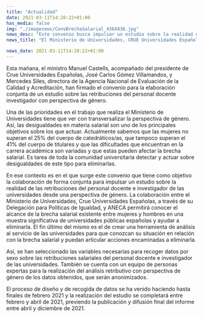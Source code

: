 ```yaml
---
title: "Actualidad"   
date: 2021-03-11T14:20:22+01:00
has_media: false
img: "./imagesews/ConvBrechaSalarial_436X436.jpg"
news_desc: "Este convenio busca impulsar un estudio sobre la realidad de las retribuciones del personal docente e investigador de las universidades. El objetivo último es crear una herramienta de análisis al servicio de las universidades para que conozcan su situación en relación con la brecha salarial y puedan articular acciones encaminadas a eliminarla."
news_title: "El Ministerio de Universidades, CRUE Universidades Españolas y ANECA acuerdan la elaboración de una investigación sobre brecha salarial con perspectiva de género."

news_date: 2021-03-11T14:20:22+01:00
---
```

<p>Esta ma&ntilde;ana, el ministro Manuel Castells, acompa&ntilde;ado del presidente de Crue Universidades Espa&ntilde;olas, Jos&eacute; Carlos G&oacute;mez Villamandos, y Mercedes Siles, directora de la Agencia Nacional de Evaluaci&oacute;n de la Calidad y Acreditaci&oacute;n, han firmado el convenio para la elaboraci&oacute;n conjunta de un estudio sobre las retribuciones del personal docente investigador con perspectiva de g&eacute;nero.</p>
<p>Una de las prioridades en el trabajo que realiza el Ministerio de Universidades tiene que ver con transversalizar la perspectiva de g&eacute;nero. As&iacute;, las desigualdades en materia salarial son uno de los principales objetivos sobre los que actuar. Actualmente sabemos que las mujeres no superan el 25% del cuerpo de catedr&aacute;ticos/as, que tampoco superan el 41% del cuerpo de titulares y que las dificultades que encuentran en la carrera acad&eacute;mica son variadas y que estas pueden afectar la brecha salarial. Es tarea de toda la comunidad universitaria detectar y actuar sobre desigualdades de este tipo para eliminarlas.</p>
<p>En ese contexto es en el que surge este convenio que tiene como objetivo la colaboraci&oacute;n de forma conjunta para impulsar un estudio sobre la realidad de las retribuciones del personal docente e investigador de las universidades desde una perspectiva de g&eacute;nero. La colaboraci&oacute;n entre el Ministerio de Universidades, Crue Universidades Espa&ntilde;olas, a trav&eacute;s de su Delegaci&oacute;n para Pol&iacute;ticas de Igualdad, y ANECA permitir&aacute; conocer el alcance de la brecha salarial existente entre mujeres y hombres en una muestra significativa de universidades p&uacute;blicas espa&ntilde;olas y ayudar a eliminarla. El fin &uacute;ltimo del mismo es el de crear una herramienta de an&aacute;lisis al servicio de las universidades para que conozcan su situaci&oacute;n en relaci&oacute;n con la brecha salarial y puedan articular acciones encaminadas a eliminarla.</p>
<p>As&iacute;, se han seleccionado las variables necesarias para recoger datos por sexo sobre las retribuciones salariales del personal docente e investigador de las universidades. Tambi&eacute;n se cuenta con un equipo de personas expertas para la realizaci&oacute;n del an&aacute;lisis retributivo con perspectiva de g&eacute;nero de los datos obtenidos, que ser&aacute;n anonimizados.</p>
<p>El proceso de dise&ntilde;o y de recogida de datos se ha venido haciendo hasta finales de febrero 2021 y la realizaci&oacute;n del estudio se completar&aacute; entre febrero y abril de 2021, previendo la publicaci&oacute;n y difusi&oacute;n final del informe entre abril y diciembre de 2021.</p>